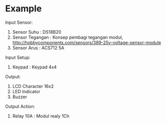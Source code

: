 # Example
Input Sensor:
1. Sensor Suhu     : DS18B20
2. Sensor Tegangan : Konsep pembagi tegangan modul, http://hobbycomponents.com/sensors/389-25v-voltage-sensor-module
3. Sensor Arus     : ACS712 5A

Input Setup:
1. Keypad          : Keypad 4x4

Output:
1. LCD Character 16x2
2. LED Indicator
3. Buzzer

Output Action:
1. Relay 10A : Modul realy 1Ch
